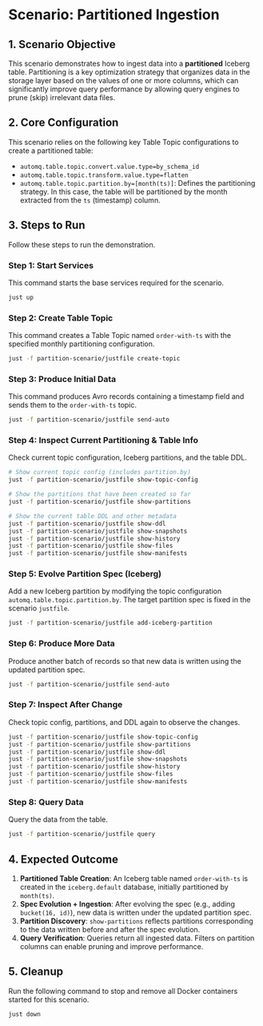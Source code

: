 # Scenario: Partitioned Ingestion

## 1. Scenario Objective

This scenario demonstrates how to ingest data into a **partitioned** Iceberg table. Partitioning is a key optimization strategy that organizes data in the storage layer based on the values of one or more columns, which can significantly improve query performance by allowing query engines to prune (skip) irrelevant data files.

## 2. Core Configuration

This scenario relies on the following key Table Topic configurations to create a partitioned table:
- `automq.table.topic.convert.value.type=by_schema_id`
- `automq.table.topic.transform.value.type=flatten`
- `automq.table.topic.partition.by=[month(ts)]`: Defines the partitioning strategy. In this case, the table will be partitioned by the month extracted from the `ts` (timestamp) column.

## 3. Steps to Run

Follow these steps to run the demonstration.

### Step 1: Start Services

This command starts the base services required for the scenario.

```bash
just up
```

### Step 2: Create Table Topic

This command creates a Table Topic named `order-with-ts` with the specified monthly partitioning configuration.

```bash
just -f partition-scenario/justfile create-topic
```

### Step 3: Produce Initial Data

This command produces Avro records containing a timestamp field and sends them to the `order-with-ts` topic.

```bash
just -f partition-scenario/justfile send-auto
```

### Step 4: Inspect Current Partitioning & Table Info

Check current topic configuration, Iceberg partitions, and the table DDL.

```bash
# Show current topic config (includes partition.by)
just -f partition-scenario/justfile show-topic-config

# Show the partitions that have been created so far
just -f partition-scenario/justfile show-partitions

# Show the current table DDL and other metadata
just -f partition-scenario/justfile show-ddl
just -f partition-scenario/justfile show-snapshots
just -f partition-scenario/justfile show-history
just -f partition-scenario/justfile show-files
just -f partition-scenario/justfile show-manifests
```

### Step 5: Evolve Partition Spec (Iceberg)

Add a new Iceberg partition by modifying the topic configuration `automq.table.topic.partition.by`. The target partition spec is fixed in the scenario `justfile`.

```bash
just -f partition-scenario/justfile add-iceberg-partition
```

### Step 6: Produce More Data

Produce another batch of records so that new data is written using the updated partition spec.

```bash
just -f partition-scenario/justfile send-auto
```

### Step 7: Inspect After Change

Check topic config, partitions, and DDL again to observe the changes.

```bash
just -f partition-scenario/justfile show-topic-config
just -f partition-scenario/justfile show-partitions
just -f partition-scenario/justfile show-ddl
just -f partition-scenario/justfile show-snapshots
just -f partition-scenario/justfile show-history
just -f partition-scenario/justfile show-files
just -f partition-scenario/justfile show-manifests
```

### Step 8: Query Data

Query the data from the table.

```bash
just -f partition-scenario/justfile query
```

## 4. Expected Outcome

1.  **Partitioned Table Creation**: An Iceberg table named `order-with-ts` is created in the `iceberg.default` database, initially partitioned by `month(ts)`.
2.  **Spec Evolution + Ingestion**: After evolving the spec (e.g., adding `bucket(16, id)`), new data is written under the updated partition spec.
3.  **Partition Discovery**: `show-partitions` reflects partitions corresponding to the data written before and after the spec evolution.
4.  **Query Verification**: Queries return all ingested data. Filters on partition columns can enable pruning and improve performance.

## 5. Cleanup

Run the following command to stop and remove all Docker containers started for this scenario.

```bash
just down
```
